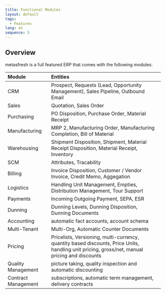 ```yaml
---
title: Functional Modules
layout: default
tags:
  - Features
lang: en
sequence: 5
---
```


## Overview

metasfresh is a full featured ERP that comes with the following modules:

| Module     | Entities     |
| :------------- | :------------- |
| CRM   | Prospect, Requests (Lead, Opportunity Management), Sales Pipeline, Outbound Email|
| Sales       |Quotation, Sales Order         |
| Purchasing        |PO Disposition, Purchase Order, Material Receipt|
| Manufacturing | MRP 2, Manufacturing Order, Manufacturing Completion, Bill of Material|
| Warehousing|Shipment Disposition, Shipment, Material Receipt Disposition, Material Receipt, Inventory|
| SCM | Attributes, Tracability
| Billing | Invoice Disposition, Customer / Vendor Invoice, Credit Memo, Aggegation |
| Logistics | Handling Unit Management, Empties, Distribution Management, Tour Support|
| Payments | Incoming Outgoing Payment, SEPA, ESR |
| Dunning | Dunning Levels, Dunning Disposition, Dunning Documents |
| Accounting| automatic fact accounts, account schema|
| Multi-Tenant| Multi-Org, Automatic Counter Documents |
| Pricing | Pricelists, Versioning, multi-currency, quantity based discounts, Price Units, handling unit pricing, gross/net, manual pricing and discounts|
|Quality Management| picture taking, quality inspection and automatic discounting
|Contract Management|subscriptions, automatic term management, delivery contracts|
